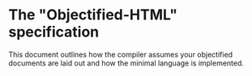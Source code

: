 # The "Objectified-HTML" specification
This document outlines how the compiler assumes your objectified documents are laid out and how the minimal language is implemented.

